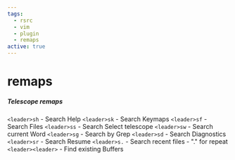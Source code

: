 ```yaml
---
tags:
  - rsrc
  - vim
  - plugin
  - remaps
active: true
---
```


# remaps
##### Telescope remaps
`<leader>sh` - Search Help
`<leader>sk` - Search Keymaps
`<leader>sf` - Search Files
`<leader>ss` - Search Select telescope
`<leader>sw` - Search current Word
`<leader>sg` - Search by Grep
`<leader>sd` - Search Diagnostics
`<leader>sr` - Search Resume
`<leader>s.` - Search recent files - "." for repeat
`<leader><leader>` - Find existing Buffers